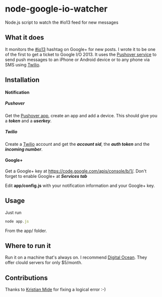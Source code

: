 node-google-io-watcher
======================

Node.js script to watch the #io13 feed for new messages

## What it does ##
It monitors the [#io13](https://plus.google.com/s/%23io13) hashtag on Google+ for new posts. I wrote it to be one of the first to get a ticket to Google I/O 2013. It uses the [Pushover service](https://pushover.net/) to send push messages to an iPhone or Android device or to any phone via SMS using [Twilio](https://www.twilio.com).

## Installation ##
#### Notification ####
##### Pushover #####
Get the [Pushover app](https://pushover.net/), create an app and add a device. This should give you a ***token*** and a ***userkey***.

##### Twilio #####
Create a [Twilio](https://www.twilio.com) account and get the ***account sid***, the ***auth token*** and the ***incoming number***.

#### Google+ ####
Get a Google+ key at https://code.google.com/apis/console/b/1/. Don't forget to enable Google+ at ***Services tab***

Edit __app/config.js__ with your notification information and your Google+ key.

## Usage ##
Just run

```js
node app.js
```

From the app/ folder.

## Where to run it ##
Run it on a machine that's always on. I recommend [Digital Ocean](http://www.digitalocean.com). They offer clould servers for only $5/month.

## Contributions ##
Thanks to [Kristian Mide](https://github.com/fasmide) for fixing a logical error :-)

